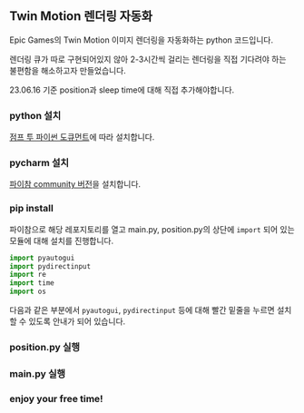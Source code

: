 ## Twin Motion 렌더링 자동화

Epic Games의 Twin Motion 이미지 렌더링을 자동화하는 python 코드입니다.

렌더링 큐가 따로 구현되어있지 않아 2-3시간씩 걸리는 렌더링을 직접 기다려야 하는 불편함을 해소하고자 만들었습니다.

23.06.16 기준 position과 sleep time에 대해 직접 추가해야합니다.

### python 설치

[점프 투 파이썬 도큐먼트](https://wikidocs.net/8)에 따라 설치합니다.

### pycharm 설치
[파이참 community 버전](https://www.jetbrains.com/pycharm/download/download-thanks.html?platform=windows&code=PCC)을 설치합니다.

### pip install
파이참으로 해당 레포지토리를 열고 main.py, position.py의 상단에 `import` 되어 있는 모듈에 대해 설치를 진행합니다.

```python
import pyautogui
import pydirectinput
import re
import time
import os
```

다음과 같은 부분에서 `pyautogui`, `pydirectinput` 등에 대해 빨간 밑줄을 누르면 설치할 수 있도록 안내가 되어 있습니다.

### position.py 실행

### main.py 실행

### enjoy your free time!
